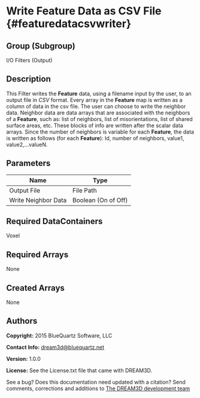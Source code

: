 Write Feature Data as CSV File {#featuredatacsvwriter}
======

## Group (Subgroup) ##
I/O Filters (Output)


## Description ##
This Filter writes the **Feature** data, using a filename input by the user, to an output file in *CSV* format. Every array in the **Feature** map is written as a column of data in the csv file.  The user can choose to write the neighbor data. Neighbor data are data arrays that are associated with the neighbors of a **Feature**, such as: list of neighbors, list of misorientations, list of shared surface areas, etc. These blocks of info are written after the scalar data arrays.  Since the number of neighbors is variable for each **Feature**, the data is written as follows (for each **Feature**): Id, number of neighbors, value1, value2,...valueN.


## Parameters ##

| Name | Type |
|------|------|
| Output File | File Path |
| Write Neighbor Data | Boolean (On of Off) |

## Required DataContainers ##
Voxel

## Required Arrays ##
None

## Created Arrays ##
None

## Authors ##

**Copyright:** 2015 BlueQuartz Software, LLC

**Contact Info:** dream3d@bluequartz.net

**Version:** 1.0.0

**License:**  See the License.txt file that came with DREAM3D.




See a bug? Does this documentation need updated with a citation? Send comments, corrections and additions to [The DREAM3D development team](mailto:dream3d@bluequartz.net?subject=Documentation%20Correction)

